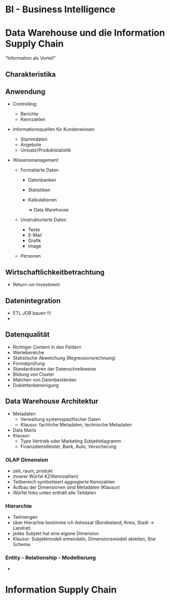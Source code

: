 # BI - Business Intelligence



# Data Warehouse und die Information Supply Chain

"Information als Vorteil"

## Charakteristika

## Anwendung

- Controlling:

  - Berichte
  - Kennzahlen

- Informationsquellen für Kundenwissen

  - Stammdaten
  - Angebote
  - Umsatz/Produktstatistik

- Wissensmanagement

  - Formatierte Daten

    - Datenbanken

    - Statistiken

    - Kalkulationen

      => Data Warehouse

  - Unstrukturierte Daten

    - Texte
    - E-Mail
    - Grafik
    - Image

  - Personen

## Wirtschaftlichkeitbetrachtung

-  Return-on-Investment

## Datenintegration

- ETL JOB bauen !!!
- ​

## Datenqualität

- Richtiger Content in den Feldern
- Wertebereiche
- Statistische Abweichung (Regressionsrechnung)
- Formatprüfung
- Standardisieren der Datenschreibweise
- Bildung von Cluster
- Matchen von Datenbeständen
- Dublettenbereinigung

## Data Warehouse Architektur

- Metadaten
  - Verwaltung systemspezifischer Daten
  - Klausur: fachliche Metadaten, technische Metadaten
- Data Marts
- Klausur:
  - Type Vertrieb oder Marketing Subjektdiagramm
  - Finanzdienstleister, Bank, Auto, Versicherung


### OLAP Dimension

- zeit, raum, produkt
- innerer Würfel KZ(Kennzahlen)
- Teilbereich symbolisiert aggregierte Kennzahlen
- Aufbau der Dimensionen sind Metadaten (Klausur)
- Würfel links unten enthält alle Teildaten

### Hierarchie

- Teilmengen
- über Hierachie bestimme ich Adressat (Bundesland, Kreis, Stadt -> Landrat)
- jedes Subjekt hat eine eigene Dimension
- Klausur: Subjektmodell entwickeln, Dimensionsmodell ableiten, Star Schema

### Entity - Relationship - Modellierung

- ​

# Information Supply Chain

